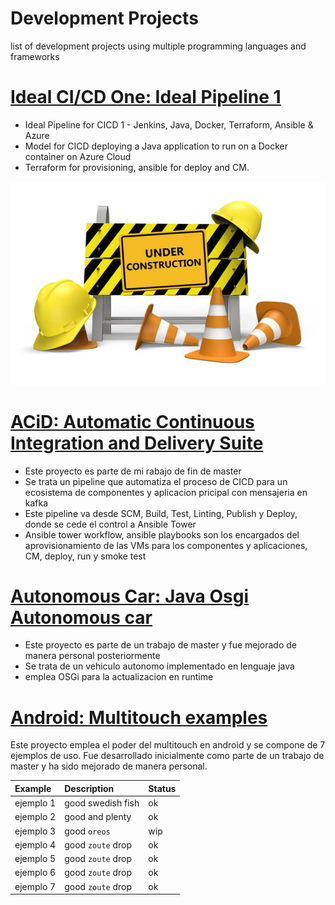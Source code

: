 # Development Projects
list of development projects using multiple programming languages ​​and frameworks

# [Ideal CI/CD One: Ideal Pipeline 1 ](https://github.com/hmosqueraturner/ideal-cicd-one) 
* Ideal Pipeline for CICD 1 - Jenkins, Java, Docker, Terraform, Ansible & Azure
* Model for CICD deploying a Java application to run on a Docker container on Azure Cloud
* Terraform for provisioning, ansible for deploy and CM.

![](/images/underCon.jpg)

# [ACiD: Automatic Continuous Integration and Delivery Suite ](https://github.com/hmosqueraturner/ACiD) 
* Este proyecto es parte de mi rabajo de fin de master
* Se trata un pipeline que automatiza el proceso de CICD para un ecosistema de componentes y aplicacion pricipal con mensajeria en kafka
* Este pipeline va desde SCM, Build, Test, Linting, Publish y Deploy, donde se cede el control a Ansible Tower
* Ansible tower workflow, ansible playbooks son los encargados del aprovisionamiento de las VMs para los componentes y aplicaciones, CM, deploy, run y smoke test

# [Autonomous Car: Java Osgi Autonomous car ](https://github.com/hmosqueraturner/sua-autonomous-car) 
* Este proyecto es parte de un trabajo de master y fue mejorado de manera personal posteriormente
* Se trata de un vehiculo autonomo implementado en lenguaje java
* emplea OSGi para la actualizacion en runtime 

# [Android: Multitouch examples ](https://github.com/hmosqueraturner/dim-android-multitouch) 
Este proyecto emplea el poder del multitouch en android y se compone de 7 ejemplos de uso.
Fue desarrollado inicialmente como parte de un trabajo de master y ha sido mejorado de manera personal. 

| Example        | Description          | Status |
|:-------------|:------------------|:------|
| ejemplo 1           | good swedish fish | ok  |
| ejemplo 2           | good and plenty   | ok  |
| ejemplo 3           | good `oreos`      | wip   |
| ejemplo 4           | good `zoute` drop | ok  |
| ejemplo 5           | good `zoute` drop | ok  |
| ejemplo 6           | good `zoute` drop | ok  |
| ejemplo 7           | good `zoute` drop | ok  |
